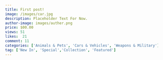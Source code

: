 ```yaml
---
title: First post!
image: /images/car.jpg
description: Placeholder Text For Now.
author-image: images/auther.png
price: $00.00
views: 51
likes:  21
comment: 11
categories: ['Animals & Pets', 'Cars & Vehicles', 'Weapons & Military']
tag: ['New In', 'Special','Collection', 'Featured']
---
```

